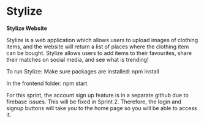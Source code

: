 # Stylize  

**Stylize Website**

Stylize is a web application which allows users to upload images of clothing items, and the website will return a list of places where the clothing item can be bought. Stylize allows users to add items to their favourites, share their matches on social media, and see what is trending!

To run Stylize:
Make sure packages are installed:  npm install

In the frontend folder: npm start

For this sprint, the account sign up feature is in a separate github due to firebase issues. This will be fixed in Sprint 2.
Therefore, the login and signup buttons will take you to the home page so you will be able to access it.
